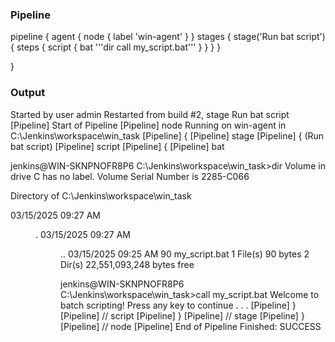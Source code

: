### Pipeline

pipeline {
    agent {
        node {
            label 'win-agent'
        }
    }
    stages {
        stage('Run bat script') {
            steps {
                script {
                    bat '''dir
                    call my_script.bat'''
                }
            }
        }
    }

}

### Output

Started by user admin
Restarted from build #2, stage Run bat script
[Pipeline] Start of Pipeline
[Pipeline] node
Running on win-agent in C:\Jenkins\workspace\win_task
[Pipeline] {
[Pipeline] stage
[Pipeline] { (Run bat script)
[Pipeline] script
[Pipeline] {
[Pipeline] bat

jenkins@WIN-SKNPNOFR8P6 C:\Jenkins\workspace\win_task>dir
 Volume in drive C has no label.
 Volume Serial Number is 2285-C066

 Directory of C:\Jenkins\workspace\win_task

03/15/2025  09:27 AM    <DIR>          .
03/15/2025  09:27 AM    <DIR>          ..
03/15/2025  09:25 AM                90 my_script.bat
               1 File(s)             90 bytes
               2 Dir(s)  22,551,093,248 bytes free

jenkins@WIN-SKNPNOFR8P6 C:\Jenkins\workspace\win_task>call my_script.bat 
Welcome to batch scripting!
Press any key to continue . . . 
[Pipeline] }
[Pipeline] // script
[Pipeline] }
[Pipeline] // stage
[Pipeline] }
[Pipeline] // node
[Pipeline] End of Pipeline
Finished: SUCCESS
